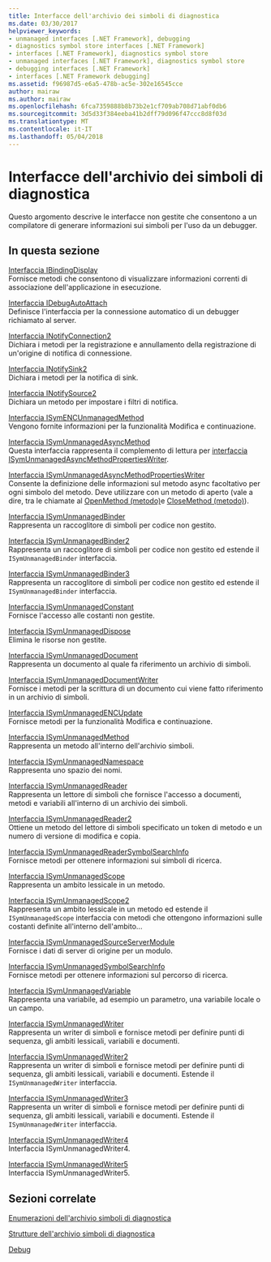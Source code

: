 ```yaml
---
title: Interfacce dell'archivio dei simboli di diagnostica
ms.date: 03/30/2017
helpviewer_keywords:
- unmanaged interfaces [.NET Framework], debugging
- diagnostics symbol store interfaces [.NET Framework]
- interfaces [.NET Framework], diagnostics symbol store
- unmanaged interfaces [.NET Framework], diagnostics symbol store
- debugging interfaces [.NET Framework]
- interfaces [.NET Framework debugging]
ms.assetid: f96987d5-e6a5-478b-ac5e-302e16545cce
author: mairaw
ms.author: mairaw
ms.openlocfilehash: 6fca7359888b8b73b2e1cf709ab708d71abf0db6
ms.sourcegitcommit: 3d5d33f384eeba41b2dff79d096f47ccc8d8f03d
ms.translationtype: MT
ms.contentlocale: it-IT
ms.lasthandoff: 05/04/2018
---
```

# <a name="diagnostics-symbol-store-interfaces"></a>Interfacce dell'archivio dei simboli di diagnostica
Questo argomento descrive le interfacce non gestite che consentono a un compilatore di generare informazioni sui simboli per l'uso da un debugger.  
  
## <a name="in-this-section"></a>In questa sezione  
 [Interfaccia IBindingDisplay](../../../../docs/framework/unmanaged-api/diagnostics/ibindingdisplay-interface.md)  
 Fornisce metodi che consentono di visualizzare informazioni correnti di associazione dell'applicazione in esecuzione.  
  
 [Interfaccia IDebugAutoAttach](../../../../docs/framework/unmanaged-api/diagnostics/idebugautoattach-interface.md)  
 Definisce l'interfaccia per la connessione automatico di un debugger richiamato al server.  
  
 [Interfaccia INotifyConnection2](../../../../docs/framework/unmanaged-api/diagnostics/inotifyconnection2-interface.md)  
 Dichiara i metodi per la registrazione e annullamento della registrazione di un'origine di notifica di connessione.  
  
 [Interfaccia INotifySink2](../../../../docs/framework/unmanaged-api/diagnostics/inotifysink2-interface.md)  
 Dichiara i metodi per la notifica di sink.  
  
 [Interfaccia INotifySource2](../../../../docs/framework/unmanaged-api/diagnostics/inotifysource2-interface.md)  
 Dichiara un metodo per impostare i filtri di notifica.  
  
 [Interfaccia ISymENCUnmanagedMethod](../../../../docs/framework/unmanaged-api/diagnostics/isymencunmanagedmethod-interface.md)  
 Vengono fornite informazioni per la funzionalità Modifica e continuazione.  
  
 [Interfaccia ISymUnmanagedAsyncMethod](../../../../docs/framework/unmanaged-api/diagnostics/isymunmanagedasyncmethod-interface.md)  
 Questa interfaccia rappresenta il complemento di lettura per [interfaccia ISymUnmanagedAsyncMethodPropertiesWriter](../../../../docs/framework/unmanaged-api/diagnostics/isymunmanagedasyncmethodpropertieswriter-interface.md).  
  
 [Interfaccia ISymUnmanagedAsyncMethodPropertiesWriter](../../../../docs/framework/unmanaged-api/diagnostics/isymunmanagedasyncmethodpropertieswriter-interface.md)  
 Consente la definizione delle informazioni sul metodo async facoltativo per ogni simbolo del metodo. Deve utilizzare con un metodo di aperto (vale a dire, tra le chiamate al [OpenMethod (metodo)](../../../../docs/framework/unmanaged-api/diagnostics/isymunmanagedwriter-openmethod-method.md)e [CloseMethod (metodo)](../../../../docs/framework/unmanaged-api/diagnostics/isymunmanagedwriter-closemethod-method.md)).  
  
 [Interfaccia ISymUnmanagedBinder](../../../../docs/framework/unmanaged-api/diagnostics/isymunmanagedbinder-interface.md)  
 Rappresenta un raccoglitore di simboli per codice non gestito.  
  
 [Interfaccia ISymUnmanagedBinder2](../../../../docs/framework/unmanaged-api/diagnostics/isymunmanagedbinder2-interface.md)  
 Rappresenta un raccoglitore di simboli per codice non gestito ed estende il `ISymUnmanagedBinder` interfaccia.  
  
 [Interfaccia ISymUnmanagedBinder3](../../../../docs/framework/unmanaged-api/diagnostics/isymunmanagedbinder3-interface.md)  
 Rappresenta un raccoglitore di simboli per codice non gestito ed estende il `ISymUnmanagedBinder` interfaccia.  
  
 [Interfaccia ISymUnmanagedConstant](../../../../docs/framework/unmanaged-api/diagnostics/isymunmanagedconstant-interface.md)  
 Fornisce l'accesso alle costanti non gestite.  
  
 [Interfaccia ISymUnmanagedDispose](../../../../docs/framework/unmanaged-api/diagnostics/isymunmanageddispose-interface.md)  
 Elimina le risorse non gestite.  
  
 [Interfaccia ISymUnmanagedDocument](../../../../docs/framework/unmanaged-api/diagnostics/isymunmanageddocument-interface.md)  
 Rappresenta un documento al quale fa riferimento un archivio di simboli.  
  
 [Interfaccia ISymUnmanagedDocumentWriter](../../../../docs/framework/unmanaged-api/diagnostics/isymunmanageddocumentwriter-interface.md)  
 Fornisce i metodi per la scrittura di un documento cui viene fatto riferimento in un archivio di simboli.  
  
 [Interfaccia ISymUnmanagedENCUpdate](../../../../docs/framework/unmanaged-api/diagnostics/isymunmanagedencupdate-interface.md)  
 Fornisce metodi per la funzionalità Modifica e continuazione.  
  
 [Interfaccia ISymUnmanagedMethod](../../../../docs/framework/unmanaged-api/diagnostics/isymunmanagedmethod-interface.md)  
 Rappresenta un metodo all'interno dell'archivio simboli.  
  
 [Interfaccia ISymUnmanagedNamespace](../../../../docs/framework/unmanaged-api/diagnostics/isymunmanagednamespace-interface.md)  
 Rappresenta uno spazio dei nomi.  
  
 [Interfaccia ISymUnmanagedReader](../../../../docs/framework/unmanaged-api/diagnostics/isymunmanagedreader-interface.md)  
 Rappresenta un lettore di simboli che fornisce l'accesso a documenti, metodi e variabili all'interno di un archivio dei simboli.  
  
 [Interfaccia ISymUnmanagedReader2](../../../../docs/framework/unmanaged-api/diagnostics/isymunmanagedreader2-interface.md)  
 Ottiene un metodo del lettore di simboli specificato un token di metodo e un numero di versione di modifica e copia.  
  
 [Interfaccia ISymUnmanagedReaderSymbolSearchInfo](../../../../docs/framework/unmanaged-api/diagnostics/isymunmanagedreadersymbolsearchinfo-interface.md)  
 Fornisce metodi per ottenere informazioni sui simboli di ricerca.  
  
 [Interfaccia ISymUnmanagedScope](../../../../docs/framework/unmanaged-api/diagnostics/isymunmanagedscope-interface.md)  
 Rappresenta un ambito lessicale in un metodo.  
  
 [Interfaccia ISymUnmanagedScope2](../../../../docs/framework/unmanaged-api/diagnostics/isymunmanagedscope2-interface.md)  
 Rappresenta un ambito lessicale in un metodo ed estende il `ISymUnmanagedScope` interfaccia con metodi che ottengono informazioni sulle costanti definite all'interno dell'ambito...  
  
 [Interfaccia ISymUnmanagedSourceServerModule](../../../../docs/framework/unmanaged-api/diagnostics/isymunmanagedsourceservermodule-interface.md)  
 Fornisce i dati di server di origine per un modulo.  
  
 [Interfaccia ISymUnmanagedSymbolSearchInfo](../../../../docs/framework/unmanaged-api/diagnostics/isymunmanagedsymbolsearchinfo-interface.md)  
 Fornisce metodi per ottenere informazioni sul percorso di ricerca.  
  
 [Interfaccia ISymUnmanagedVariable](../../../../docs/framework/unmanaged-api/diagnostics/isymunmanagedvariable-interface.md)  
 Rappresenta una variabile, ad esempio un parametro, una variabile locale o un campo.  
  
 [Interfaccia ISymUnmanagedWriter](../../../../docs/framework/unmanaged-api/diagnostics/isymunmanagedwriter-interface.md)  
 Rappresenta un writer di simboli e fornisce metodi per definire punti di sequenza, gli ambiti lessicali, variabili e documenti.  
  
 [Interfaccia ISymUnmanagedWriter2](../../../../docs/framework/unmanaged-api/diagnostics/isymunmanagedwriter2-interface.md)  
 Rappresenta un writer di simboli e fornisce metodi per definire punti di sequenza, gli ambiti lessicali, variabili e documenti. Estende il `ISymUnmanagedWriter` interfaccia.  
  
 [Interfaccia ISymUnmanagedWriter3](../../../../docs/framework/unmanaged-api/diagnostics/isymunmanagedwriter3-interface.md)  
 Rappresenta un writer di simboli e fornisce metodi per definire punti di sequenza, gli ambiti lessicali, variabili e documenti. Estende il `ISymUnmanagedWriter` interfaccia.  
  
 [Interfaccia ISymUnmanagedWriter4](../../../../docs/framework/unmanaged-api/diagnostics/isymunmanagedwriter4-interface.md)  
 Interfaccia ISymUnmanagedWriter4.  
  
 [Interfaccia ISymUnmanagedWriter5](../../../../docs/framework/unmanaged-api/diagnostics/isymunmanagedwriter5-interface.md)  
 Interfaccia ISymUnmanagedWriter5.  
  
## <a name="related-sections"></a>Sezioni correlate  
 [Enumerazioni dell'archivio simboli di diagnostica](../../../../docs/framework/unmanaged-api/diagnostics/diagnostics-symbol-store-enumerations.md)  
  
 [Strutture dell'archivio simboli di diagnostica](../../../../docs/framework/unmanaged-api/diagnostics/diagnostics-symbol-store-structures.md)  
  
 [Debug](../../../../docs/framework/unmanaged-api/debugging/index.md)
